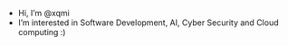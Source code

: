 - Hi, I’m @xqmi
- I’m interested in Software Development, AI, Cyber Security and Cloud computing :)



<!---
xqmi/xqmi is a ✨ special ✨ repository because its `README.md` (this file) appears on your GitHub profile.
You can click the Preview link to take a look at your changes.
--->
